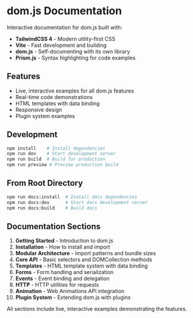 # dom.js Documentation

Interactive documentation for dom.js built with:

- **TailwindCSS 4** - Modern utility-first CSS
- **Vite** - Fast development and building
- **dom.js** - Self-documenting with its own library
- **Prism.js** - Syntax highlighting for code examples

## Features

- Live, interactive examples for all dom.js features
- Real-time code demonstrations
- HTML templates with data binding
- Responsive design
- Plugin system examples

## Development

```bash
npm install    # Install dependencies
npm run dev    # Start development server
npm run build  # Build for production
npm run preview # Preview production build
```

## From Root Directory

```bash
npm run docs:install  # Install docs dependencies
npm run docs:dev      # Start docs development server
npm run docs:build    # Build docs
```

## Documentation Sections

1. **Getting Started** - Introduction to dom.js
2. **Installation** - How to install and import
3. **Modular Architecture** - Import patterns and bundle sizes
4. **Core API** - Basic selectors and DOMCollection methods
5. **Templates** - HTML template system with data binding
6. **Forms** - Form handling and serialization
7. **Events** - Event binding and delegation
8. **HTTP** - HTTP utilities for requests
9. **Animation** - Web Animations API integration
10. **Plugin System** - Extending dom.js with plugins

All sections include live, interactive examples demonstrating the features.